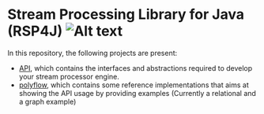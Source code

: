 # Stream Processing Library for Java (RSP4J) ![Alt text](./figs/rsp4jLogo.svg)


In this repository, the following projects are present:

* [API](./api/Readme.md), which contains the interfaces and abstractions required to develop your stream processor engine.
* [polyflow](./polyflow/README.md), which contains some reference implementations that aims at showing the API usage by providing examples (Currently a relational and a graph example)




